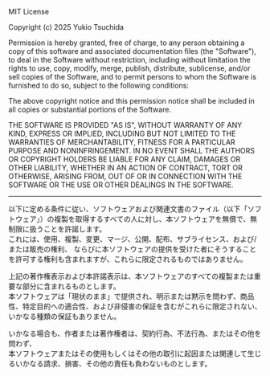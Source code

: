 MIT License

Copyright (c) 2025 Yukio Tsuchida

Permission is hereby granted, free of charge, to any person obtaining a copy
of this software and associated documentation files (the "Software"), to deal
in the Software without restriction, including without limitation the rights
to use, copy, modify, merge, publish, distribute, sublicense, and/or sell
copies of the Software, and to permit persons to whom the Software is
furnished to do so, subject to the following conditions:

The above copyright notice and this permission notice shall be included in all
copies or substantial portions of the Software.

THE SOFTWARE IS PROVIDED "AS IS", WITHOUT WARRANTY OF ANY KIND, EXPRESS OR
IMPLIED, INCLUDING BUT NOT LIMITED TO THE WARRANTIES OF MERCHANTABILITY,
FITNESS FOR A PARTICULAR PURPOSE AND NONINFRINGEMENT. IN NO EVENT SHALL THE
AUTHORS OR COPYRIGHT HOLDERS BE LIABLE FOR ANY CLAIM, DAMAGES OR OTHER
LIABILITY, WHETHER IN AN ACTION OF CONTRACT, TORT OR OTHERWISE, ARISING FROM,
OUT OF OR IN CONNECTION WITH THE SOFTWARE OR THE USE OR OTHER DEALINGS IN THE
SOFTWARE.

---

以下に定める条件に従い、ソフトウェアおよび関連文書のファイル（以下「ソフトウェア」）の複製を取得するすべての人に対し、本ソフトウェアを無償で、無制限に扱うことを許諾します。  
これには、使用、複製、変更、マージ、公開、配布、サブライセンス、および/または販売の権利、
ならびに本ソフトウェアの提供を受けた者にそうすることを許可する権利も含まれますが、これらに限定されるものではありません。  

上記の著作権表示および本許諾表示は、本ソフトウェアのすべての複製または重要な部分に含まれるものとします。  
本ソフトウェアは「現状のまま」で提供され、明示または黙示を問わず、商品性、特定目的への適合性、および非侵害の保証を含むがこれらに限定されない、いかなる種類の保証もありません。  

いかなる場合も、作者または著作権者は、契約行為、不法行為、またはその他を問わず、  
本ソフトウェアまたはその使用もしくはその他の取引に起因または関連して生じるいかなる請求、損害、その他の責任も負わないものとします。

